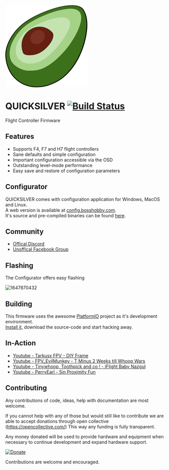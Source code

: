 <img src="https://github.com/BossHobby/QUICKSILVER/blob/master/misc/Logo_Clean.svg?raw=true" width="256">

# QUICKSILVER [![Build Status](https://ci.bkleiner.codes/api/badges/BossHobby/QUICKSILVER/status.svg)](https://ci.bkleiner.codes/BossHobby/QUICKSILVER)

Flight Controller Firmware

## Features

- Supports F4, F7 and H7 flight controllers
- Sane defaults and simple configuration
- Important configuration accessible via the OSD
- Outstanding level-mode performance
- Easy save and restore of configuration parameters

## Configurator

QUICKSILVER comes with configuration application for Windows, MacOS and Linux.  
A web version is available at [config.bosshobby.com](https://config.bosshobby.com).  
It's source and pre-compiled binaries can be found [here](https://github.com/BossHobby/Configurator).

## Community

- [Offical Discord](https://discord.gg/8StVhvB6Tm)
- [Unoffical Facebook Group](https://www.facebook.com/groups/quicksilverfirmware/?ref=share)

## Flashing

The Configurator offers easy flashing

![1647870432](https://user-images.githubusercontent.com/15615439/159275524-0ab7f0f0-428a-47c5-bf25-a25ec72f3d7d.gif)

## Building

This firmware uses the awesome [PlatformIO](https://platformio.org/) project as it's development environment.  
[Install it](https://platformio.org/install/ide?install=vscode), download the source-code and start hacking away.

## In-Action

- [Youtube - Tarkusx FPV - DIY Frame](https://www.youtube.com/watch?v=ZXH9SbvfqHQ)
- [Youtube - FPV_EvilMunkey - T Minus 2 Weeks till Whoop Wars](https://www.youtube.com/watch?v=s61xWGj3SnI)
- [Youtube - Tinywhoop, Toothpick and co ! - iFlight Baby Nazgul](https://www.youtube.com/watch?v=pGUtswiukks)
- [Youtube - PerryEarl - 5in Proximity Fun](https://www.youtube.com/watch?v=wiuZrl3PMPI)

## Contributing

Any contributions of code, ideas, help with documentation are most welcome.

If you cannot help with any of those but would still like to contribute we are able to accept donations through open collective (https://opencollective.com/) This way any funding is fully transparent.

Any money donated will be used to provide hardware and equipment when necessary to continue development and expand hardware support.

[![Donate](https://img.shields.io/badge/Quicksilver-Open--Collective--Donate-brightgreen)](https://opencollective.com/quicksilver)

Contributions are welcome and encouraged.
